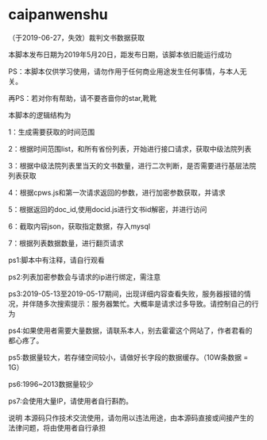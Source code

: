 # caipanwenshu
（于2019-06-27，失效）裁判文书数据获取

本脚本发布日期为2019年5月20日，距发布日期，该脚本依旧能运行成功

PS：本脚本仅供学习使用，请勿作用于任何商业用途发生任何事情，与本人无关。 

再PS：若对你有帮助，请不要吝啬你的star,靴靴

本脚本的逻辑结构为

1：生成需要获取的时间范围

2：根据时间范围list，和所有省份列表，开始进行接口请求，获取中级法院列表

3：根据中级法院列表里当天的文书数量，进行二次判断，是否需要进行基层法院列表获取

4：根据cpws.js和第一次请求返回的参数，进行加密参数获取，并请求

5：根据返回的doc_id,使用docid.js进行文书id解密，并进行访问

6：截取内容json，获取指定数据，存入mysql

7：根据列表数据数量，进行翻页请求

ps1:脚本中有注释，请自行观看

ps2:列表加密参数会与请求的ip进行绑定，需注意

ps3:2019-05-13至2019-05-17期间，出现详细内容查看失败，服务器报错的情况，并伴随多次搜索提示：服务器繁忙。大概率是请求过多导致。请控制自己的行为

ps4:如果使用者需要大量数据，请联系本人，别去霍霍这个网站了，作者君看的都心疼了。

ps5:数据量较大，若存储空间较小，请做好长字段的数据缓存。（10W条数据 = 1G）

ps6:1996~2013数据量较少

ps7:会使用大量IP，请使用者自行斟酌。


说明
本源码只作技术交流使用，请勿用以违法用途，由本源码直接或间接产生的法律问题，将由使用者自行承担

